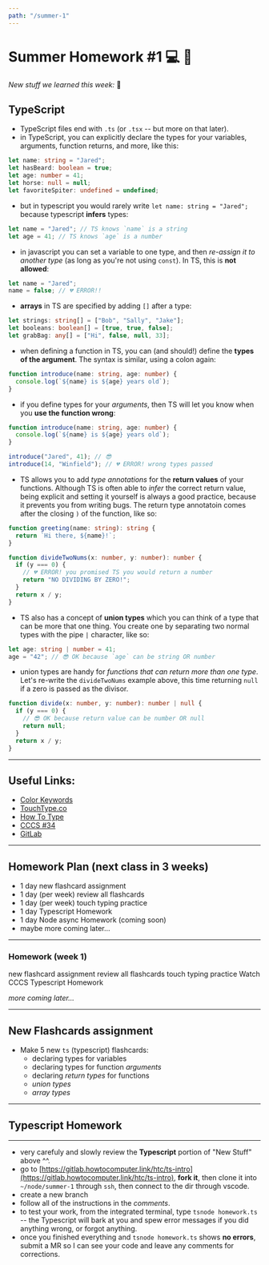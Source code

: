 ```yaml
---
path: "/summer-1"
---
```


# Summer Homework #1 💻 🍉

_New stuff we learned this week:_ 🤔

## TypeScript

- TypeScript files end with `.ts` (or `.tsx` -- but more on that later).
- in TypeScript, you can explicitly declare the types for your variables, arguments, function returns, and more, like this:

```ts
let name: string = "Jared";
let hasBeard: boolean = true;
let age: number = 41;
let horse: null = null;
let favoriteSpiter: undefined = undefined;
```

- but in typescript you would rarely write `let name: string = "Jared";` because typescript **infers** types:

```ts
let name = "Jared"; // TS knows `name` is a string
let age = 41; // TS knows `age` is a number
```

- in javascript you can set a variable to one type, and then _re-assign it to another type_ (as long as you're not using `const`). In TS, this is **not allowed**:

```ts
let name = "Jared";
name = false; // 💔 ERROR!!
```

- **arrays** in TS are specified by adding `[]` after a type:

```ts
let strings: string[] = ["Bob", "Sally", "Jake"];
let booleans: boolean[] = [true, true, false];
let grabBag: any[] = ["Hi", false, null, 33];
```

- when defining a function in TS, you can (and should!) define the **types of the argument**. The syntax is similar, using a colon again:

```ts
function introduce(name: string, age: number) {
  console.log(`${name} is ${age} years old`);
}
```

- if you define types for your _arguments_, then TS will let you know when you **use the function wrong**:

```ts
function introduce(name: string, age: number) {
  console.log(`${name} is ${age} years old`);
}

introduce("Jared", 41); // 😎
introduce(14, "Winfield"); // 💔 ERROR! wrong types passed
```

- TS allows you to add _type annotations_ for the **return values** of your functions. Although TS is often able to _infer_ the correct return value, being explicit and setting it yourself is always a good practice, because it prevents you from writing bugs. The return type annotatoin comes after the closing `)` of the function, like so:

```ts
function greeting(name: string): string {
  return `Hi there, ${name}!`;
}

function divideTwoNums(x: number, y: number): number {
  if (y === 0) {
    // 💔 ERROR! you promised TS you would return a number
    return "NO DIVIDING BY ZERO!";
  }
  return x / y;
}
```

- TS also has a concept of **union types** which you can think of a type that can be more that one thing. You create one by separating two normal types with the pipe `|` character, like so:

```ts
let age: string | number = 41;
age = "42"; // 😎 OK because `age` can be string OR number
```

- union types are handy for _functions that can return more than one type_. Let's re-write the `divideTwoNums` example above, this time returning `null` if a zero is passed as the divisor.

```ts
function divide(x: number, y: number): number | null {
  if (y === 0) {
    // 😎 OK because return value can be number OR null
    return null;
  }
  return x / y;
}
```

---

## Useful Links:

- [Color Keywords](https://developer.mozilla.org/en-US/docs/Web/CSS/color_value#colors_table)
- [TouchType.co](http://touchtype.co)
- [How To Type](https://www.how-to-type.com)
- [CCCS #34](https://htc-viewer.netlify.app/?id=z-EtmaFJieY)
- [GitLab](https://gitlab.howtocomputer.link)

---

## Homework Plan (next class in 3 weeks)

- 1 day new flashcard assignment
- 1 day (per week) review all flashcards
- 1 day (per week) touch typing practice
- 1 day Typescript Homework
- 1 day Node async Homework (coming soon)
- maybe more coming later...

---

### Homework (week 1)

<Checkable id="new-flash">new flashcard assignment</Checkable>
<Checkable id="review-flash-1">review all flashcards</Checkable>
<Checkable id="typing-1">touch typing practice</Checkable>
<Checkable id="cccs">Watch CCCS</Checkable>
<Checkable id="ts">Typescript Homework</Checkable>

_more coming later..._

---

## New Flashcards assignment

- Make 5 new `ts` (typescript) flashcards:
  - declaring types for variables
  - declaring types for function _arguments_
  - declaring _return types_ for functions
  - _union types_
  - _array types_

---

## Typescript Homework

---

- very carefuly and slowly review the **Typescript** portion of "New Stuff" above ^^.
- go to [https://gitlab.howtocomputer.link/htc/ts-intro](https://gitlab.howtocomputer.link/htc/ts-intro), **fork it**, then clone it into `~/node/summer-1` through `ssh`, then connect to the dir through vscode.
- create a new branch
- follow all of the instructions in the _comments_.
- to test your work, from the integrated terminal, type `tsnode homework.ts` -- the Typescript will bark at you and spew error messages if you did anything wrong, or forgot anything.
- once you finished everything and `tsnode homework.ts` shows **no errors**, submit a MR so I can see your code and leave any comments for corrections.
